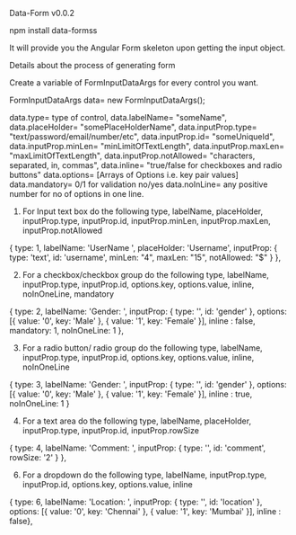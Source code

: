 Data-Form
v0.0.2

npm install data-formss

It will provide you the Angular Form skeleton upon getting the input object.

Details about the process of generating form

Create a variable of FormInputDataArgs for every control you want.

FormInputDataArgs data= new FormInputDataArgs();

data.type= type of control,
data.labelName= "someName",
data.placeHolder= "somePlaceHolderName",
data.inputProp.type= "text/password/email/number/etc",
data.inputProp.id= "someUniqueId",
data.inputProp.minLen= "minLimitOfTextLength",
data.inputProp.maxLen= "maxLimitOfTextLength",
data.inputProp.notAllowed= "characters, separated, in, commas",
data.inline= "true/false for checkboxes and radio buttons"
data.options= [Arrays of Options i.e. key pair values]
data.mandatory= 0/1 for validation no/yes
data.noInLine= any positive number for no of options in one line.


1. For Input text box do the following
type, labelName, placeHolder, inputProp.type, inputProp.id, inputProp.minLen, inputProp.maxLen, inputProp.notAllowed

{ type: 1, labelName: 'UserName ', placeHolder: 'Username', inputProp: { type: 'text', id: 'username', minLen: "4", maxLen: "15", notAllowed: "$" } },

2. For a checkbox/checkbox group do the following
type, labelName, inputProp.type, inputProp.id, options.key, options.value, inline, noInOneLine, mandatory

{ type: 2, labelName: 'Gender: ', inputProp: { type: '', id: 'gender' }, options: [{ value: '0', key: 'Male' }, { value: '1', key: 'Female' }], inline : false, mandatory: 1, noInOneLine: 1 },

3. For a radio button/ radio group do the following
type, labelName, inputProp.type, inputProp.id, options.key, options.value, inline, noInOneLine

{ type: 3, labelName: 'Gender: ', inputProp: { type: '', id: 'gender' }, options: [{ value: '0', key: 'Male' }, { value: '1', key: 'Female' }], inline : true, noInOneLine: 1 }

4. For a text area do the following
type, labelName, placeHolder, inputProp.type, inputProp.id, inputProp.rowSize

{ type: 4, labelName: 'Comment: ', inputProp: { type: '', id: 'comment', rowSize: '2' } },

6. For a dropdown do the following
type, labelName, inputProp.type, inputProp.id, options.key, options.value, inline 

{ type: 6, labelName: 'Location: ', inputProp: { type: '', id: 'location' }, options: [{ value: '0', key: 'Chennai' }, { value: '1', key: 'Mumbai' }], inline : false},
